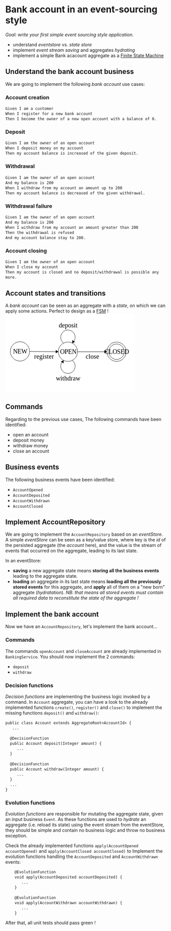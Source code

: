 Bank account in an event-sourcing style
=======================================

*Goal: write your first simple event sourcing style application.*
* understand *eventstore* vs. *state store*
* implement *event stream saving* and aggregates *hydrating*
* implement a simple Bank acacount aggregate as a [Finite State Machine](https://fr.wikipedia.org/wiki/Automate_fini)
      
## Understand the bank account business
We are going to implement the following *bank account* use cases:
### Account creation
```gherkin
Given I am a customer
When I register for a new bank account
Then I become the owner of a new open account with a balance of 0.
```
### Deposit
```gherkin
Given I am the owner of an open account
When I deposit money on my account
Then my account balance is increased of the given deposit.
```
### Withdrawal
```gherkin
Given I am the owner of an open account
And my balance is 200
When I withdraw from my account an amount up to 200
Then my account balance is decreased of the given withdrawal.
```
### Withdrawal failure
```gherkin
Given I am the owner of an open account
And my balance is 200
When I withdraw from my account an amount greater than 200
Then the withdrawal is refused
And my account balance stay to 200.
```
### Account closing
```gherkin
Given I am the owner of an open account
When I close my account
Then my account is closed and no deposit/withdrawal is possible any more.
```
## Account states and transitions
A *bank account* can be seen as an aggregate with a *state*, on which we can apply some actions. 
Perfect to design as a [FSM](https://fr.wikipedia.org/wiki/Automate_fini) !
![bank account FSM](/assets/bank_account_fsm.png)                 

## Commands
Regarding to the previous use cases, The following commands have been identified:
* open an account
* deposit money
* withdraw money
* close an account

## Business events
The following business events have been identified:
* `AccountOpened`
* `AccountDeposited`
* `AccountWithdrawn`
* `AccountClosed`

## Implement AccountRepository
We are going to implement the `AccountRepository` based on an *eventStore*. 
A simple *eventStore* can be seen as a key/value store, where key is the *id* of the persisted aggregate (the *account* here), 
and the value is the stream of events that occurred on the aggregate, leading to its last state. 

In an eventStore:
* **saving** a new aggregate state means **storing all the business events** leading to the aggregate state.
* **loading** an aggregate in its last state means **loading all the previously stored events** for this aggregate,
and **apply** all of them on a "new born" aggregate (*hydratation*).
*NB: that means all stored events must contain all required data to reconstitute the state of the aggregate !*

## Implement the bank account
Now we have an `AccountRepository`, let's implement the bank account...

### Commands
The commands `openAccount` and `closeAccount` are already implemented in `BankingService`. 
You should now implement the 2 commands:
* `deposit`
* `withdraw`

### Decision functions
*Decision functions* are implementing the business logic invoked by a command.
In `Account` aggregate, you can have a look to the already implemented functions `create()`, `register()` and `close()` 
to implement the missing functions `deposit()` and `withdraw()`:
``` 
public class Account extends AggregateRoot<AccountId> {
   ...

  @DecisionFunction
  public Account deposit(Integer amount) {
     ...
  }

  @DecisionFunction
  public Account withdraw(Integer amount) {
     ...
  }
  ...
}
``` 

### Evolution functions
*Evolution functions* are responsible for mutating the aggregate state, given an input business `Event`.
As these functions are used to *hydrate* an aggregate (i.e. reload its state) using the event stream from the eventStore, they should be simple and contain no business logic and throw no business exception.

Check the already implemented functions `apply(AccountOpened accountOpened)` and `apply(AccountClosed accountClosed)` 
to Implement the evolution functions handling the `AccountDeposited` and `AccountWithdrawn` events:
```
    @EvolutionFunction
    void apply(AccountDeposited accountDeposited) {
       ...
    }

    @EvolutionFunction
    void apply(AccountWithdrawn accountWithdrawn) {
       ...
    } 
``` 

After that, all unit tests should pass green !
